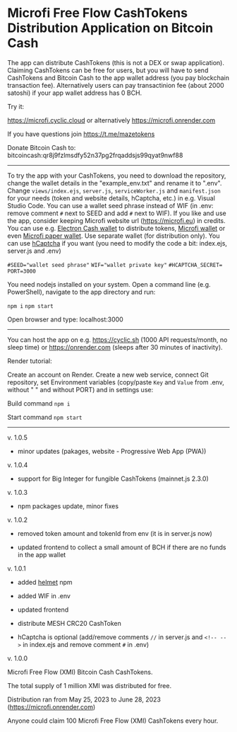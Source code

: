 # Microfi Free Flow CashTokens Distribution Application on Bitcoin Cash

The app can distribute CashTokens (this is not a DEX or swap application). Claiming CashTokens can be free for users, but you will have to send CashTokens and Bitcoin Cash to the app wallet address (you pay blockchain transaction fee). Alternatively users can pay transactinion fee (about 2000 satoshi) if your app wallet address has 0 BCH.

Try it:

https://microfi.cyclic.cloud or alternatively https://microfi.onrender.com

If you have questions join https://t.me/mazetokens

Donate Bitcoin Cash to: bitcoincash:qr8j9fzlmsdfy52n37pg2frqaddsjs99qyat9nwf88

---

To try the app with your CashTokens, you need to download the repository, change the wallet details in the "example_env.txt" and rename it to ".env". Change `views/index.ejs`, `server.js`, `serviceWorker.js` and `manifest.json` for your needs (token and website details, hCaptcha, etc.) in e.g. Visual Studio Code. You can use a wallet seed phrase instead of WIF (in .env: remove comment `#` next to SEED and add `#` next to WIF). If you like and use the app, consider keeping Microfi website url (https://microfi.eu) in credits. You can use e.g. [Electron Cash wallet](https://electroncash.org) to distribute tokens, [Microfi wallet](https://microfi.eu/wallet) or even [Microfi paper wallet](https://microfi.eu/paperwallet). Use separate wallet (for distribution only). You can use [hCaptcha](https://hCaptcha.com/?r=913a126f378f) if you want (you need to modify the code a bit: index.ejs, server.js and .env)

`#SEED="wallet seed phrase"`
`WIF="wallet private key"`
`#HCAPTCHA_SECRET=`
`PORT=3000`

You need nodejs installed on your system. Open a command line (e.g. PowerShell), navigate to the app directory and run:

`npm i`
`npm start`

Open browser and type: localhost:3000

---

You can host the app on e.g. https://cyclic.sh (1000 API requests/month, no sleep time) or https://onrender.com (sleeps after 30 minutes of inactivity).

Render tutorial:

Create an account on Render.
Create a new web service, connect Git repository, set Environment variables (copy/paste `Key` and `Value`  from .env, without " " and without PORT) and in settings use:

Build command `npm i`

Start command `npm start`

---
v. 1.0.5

- minor updates (pakages, website - Progressive Web App (PWA))

v. 1.0.4

- support for Big Integer for fungible CashTokens (mainnet.js 2.3.0)

v. 1.0.3

- npm packages update, minor fixes

v. 1.0.2

- removed token amount and tokenId from env (it is in server.js now)

- updated frontend to collect a small amount of BCH if there are no funds in the app wallet

v. 1.0.1

- added [helmet](https://www.npmjs.com/package/helmet) npm

- added WIF in .env

- updated frontend

- distribute MESH CRC20 CashToken

- hCaptcha is optional (add/remove comments `//` in server.js and `<!-- -->` in index.ejs and remove comment `#` in .env)

v. 1.0.0

Microfi Free Flow (XMI) Bitcoin Cash CashTokens.

The total supply of 1 million XMI was distributed for free.

Distribution ran from May 25, 2023 to June 28, 2023 (https://microfi.onrender.com)

Anyone could claim 100 Microfi Free Flow (XMI) CashTokens every hour.